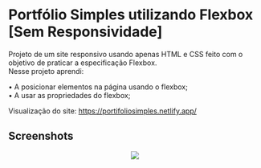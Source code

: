 # Portfólio Simples utilizando Flexbox [Sem Responsividade]

Projeto de um site responsivo usando apenas HTML e CSS feito com o objetivo de praticar a especificação Flexbox.<br>
Nesse projeto aprendi:<br>

• A posicionar elementos na página usando o flexbox;<br>
• A usar as propriedades do flexbox;<br>

Visualização do site: https://portifoliosimples.netlify.app/

## Screenshots

<p align="center">
  <img src="screenshot.do.projeto.png" align="center"></img>
</p>

